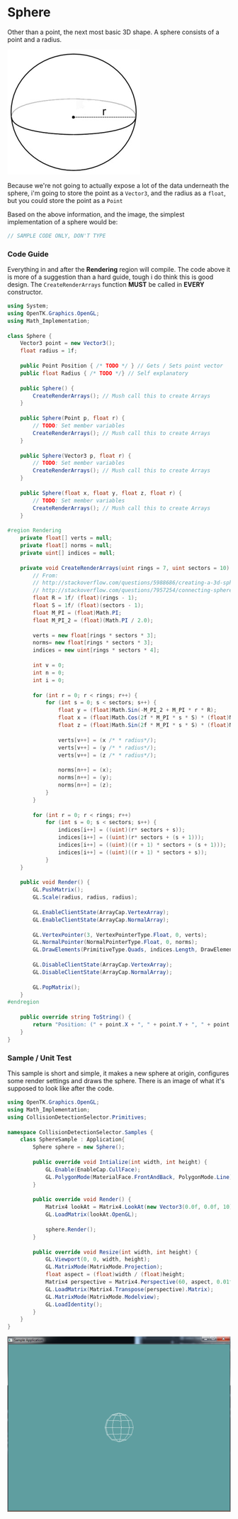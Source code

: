 # Sphere

Other than a point, the next most basic 3D  shape. A sphere consists of a point and a radius. 

![SPHERE](sphere.jpg)

Because we're not going to actually expose a lot of the data underneath the sphere, i'm going to store the point as a ```Vector3```, and the radius as a ```float```, but you could store the point as a ```Point```

Based on the above information, and the image, the simplest implementation of a sphere would be:

```cs
// SAMPLE CODE ONLY, DON'T TYPE

```

### Code Guide

Everything in and after the __Rendering__ region will compile. The code above it is more of a suggestion than a hard guide, tough i do think this is good design. The ```CreateRenderArrays``` function __MUST__ be called in __EVERY__ constructor.

```cs
using System;
using OpenTK.Graphics.OpenGL;
using Math_Implementation;

class Sphere {
    Vector3 point = new Vector3();
    float radius = 1f;

    public Point Position { /* TODO */ } // Gets / Sets point vector
    public float Radius { /* TODO */} // Self explanatory

    public Sphere() {
        CreateRenderArrays(); // Mush call this to create Arrays
    }

    public Sphere(Point p, float r) {
        // TODO: Set member variables
        CreateRenderArrays(); // Mush call this to create Arrays
    }

    public Sphere(Vector3 p, float r) {
        // TODO: Set member variables
        CreateRenderArrays(); // Mush call this to create Arrays
    }
    
    public Sphere(float x, float y, float z, float r) {
        // TODO: Set member variables
        CreateRenderArrays(); // Mush call this to create Arrays
    }

#region Rendering
    private float[] verts = null;
    private float[] norms = null;
    private uint[] indices = null;

    private void CreateRenderArrays(uint rings = 7, uint sectors = 10) {
        // From:
        // http://stackoverflow.com/questions/5988686/creating-a-3d-sphere-in-opengl-using-visual-c/5989676#5989676
        // http://stackoverflow.com/questions/7957254/connecting-sphere-vertices-opengl
        float R = 1f/ (float)(rings - 1);
        float S = 1f/ (float)(sectors - 1);
        float M_PI = (float)Math.PI;
        float M_PI_2 = (float)(Math.PI / 2.0);

        verts = new float[rings * sectors * 3];
        norms= new float[rings * sectors * 3];
        indices = new uint[rings * sectors * 4];

        int v = 0;
        int n = 0;
        int i = 0;

        for (int r = 0; r < rings; r++) {
            for (int s = 0; s < sectors; s++) {
                float y = (float)Math.Sin(-M_PI_2 + M_PI * r * R);
                float x = (float)Math.Cos(2f * M_PI * s * S) * (float)Math.Sin(M_PI * r * R);
                float z = (float)Math.Sin(2f * M_PI * s * S) * (float)Math.Sin(M_PI * r * R);

                verts[v++] = (x /* * radius*/);
                verts[v++] = (y /* * radius*/);
                verts[v++] = (z /* * radius*/);

                norms[n++] = (x);
                norms[n++] = (y);
                norms[n++] = (z);
            }
        }

        for (int r = 0; r < rings; r++)
            for (int s = 0; s < sectors; s++) {
                indices[i++] = ((uint)(r* sectors + s));
                indices[i++] = ((uint)(r* sectors + (s + 1)));
                indices[i++] = ((uint)((r + 1) * sectors + (s + 1)));
                indices[i++] = ((uint)((r + 1) * sectors + s));
            }
    }

    public void Render() {
        GL.PushMatrix();
        GL.Scale(radius, radius, radius);

        GL.EnableClientState(ArrayCap.VertexArray);
        GL.EnableClientState(ArrayCap.NormalArray);

        GL.VertexPointer(3, VertexPointerType.Float, 0, verts);
        GL.NormalPointer(NormalPointerType.Float, 0, norms);
        GL.DrawElements(PrimitiveType.Quads, indices.Length, DrawElementsType.UnsignedInt, indices);

        GL.DisableClientState(ArrayCap.VertexArray);
        GL.DisableClientState(ArrayCap.NormalArray);

        GL.PopMatrix();
    }
#endregion

    public override string ToString() {
        return "Position: (" + point.X + ", " + point.Y + ", " + point.Z + "), Radius: " + radius;
    }
}
```

### Sample / Unit Test

This sample is short and simple, it makes a new sphere at origin, configures some render settings and draws the sphere. There is an image of what it's supposed to look like after the code.

```cs
using OpenTK.Graphics.OpenGL;
using Math_Implementation;
using CollisionDetectionSelector.Primitives;

namespace CollisionDetectionSelector.Samples {
    class SphereSample : Application{
        Sphere sphere = new Sphere();

        public override void Intialize(int width, int height) {
            GL.Enable(EnableCap.CullFace);
            GL.PolygonMode(MaterialFace.FrontAndBack, PolygonMode.Line);
        }

        public override void Render() {
            Matrix4 lookAt = Matrix4.LookAt(new Vector3(0.0f, 0.0f, 10), new Vector3(0.0f, 0.0f, 0.0f), new Vector3(0.0f, 1.0f, 0.0f));
            GL.LoadMatrix(lookAt.OpenGL);

            sphere.Render();
        }

        public override void Resize(int width, int height) {
            GL.Viewport(0, 0, width, height);
            GL.MatrixMode(MatrixMode.Projection);
            float aspect = (float)width / (float)height;
            Matrix4 perspective = Matrix4.Perspective(60, aspect, 0.01f, 1000.0f);
            GL.LoadMatrix(Matrix4.Transpose(perspective).Matrix);
            GL.MatrixMode(MatrixMode.Modelview);
            GL.LoadIdentity();
        }
    }
}
```

![UNIT_RESULT](sphere_sample.png)